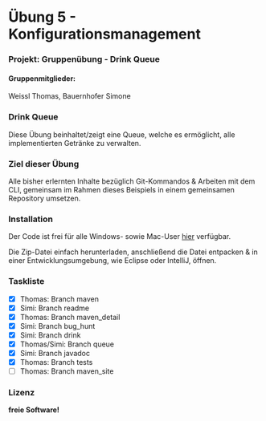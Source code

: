 # Übung 5 - Konfigurationsmanagement

### Projekt: Gruppenübung - Drink Queue
#### Gruppenmitglieder: 
Weissl Thomas, Bauernhofer Simone

### Drink Queue
Diese Übung beinhaltet/zeigt eine Queue, welche es ermöglicht, alle implementierten Getränke zu verwalten. 

### Ziel dieser Übung
Alle bisher erlernten Inhalte bezüglich Git-Kommandos & Arbeiten mit dem CLI, gemeinsam im Rahmen dieses Beispiels in einem gemeinsamen Repository umsetzen.

### Installation
Der Code ist frei für alle Windows- sowie Mac-User [hier](https://github.com/thomas-weissl/bsd2_weissl_bauernhofer) verfügbar. 

Die Zip-Datei einfach herunterladen, anschließend die Datei entpacken & in einer Entwicklungsumgebung, wie Eclipse oder IntelliJ, öffnen.

### Taskliste

- [x] Thomas: Branch maven 
- [x] Simi: Branch readme
- [x] Thomas: Branch maven_detail
- [x] Simi: Branch bug_hunt
- [x] Simi: Branch drink
- [x] Thomas/Simi: Branch queue
- [x] Simi: Branch javadoc
- [X] Thomas: Branch tests
- [ ] Thomas: Branch maven_site

### Lizenz
**freie Software!**

